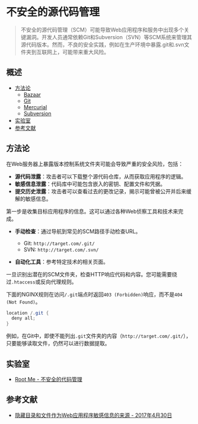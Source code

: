 # 不安全的源代码管理

> 不安全的源代码管理（SCM）可能导致Web应用程序和服务中出现多个关键漏洞。开发人员通常依赖Git和Subversion（SVN）等SCM系统来管理其源代码版本。然而，不良的安全实践，例如在生产环境中暴露.git和.svn文件夹到互联网上，可能带来重大风险。

## 概述

* [方法论](#方法论)
    * [Bazaar](./Bazaar.md)
    * [Git](./Git.md)
    * [Mercurial](./Mercurial.md)
    * [Subversion](./Subversion.md)
* [实验室](#实验室)
* [参考文献](#参考文献)

## 方法论

在Web服务器上暴露版本控制系统文件夹可能会导致严重的安全风险，包括：

* **源代码泄露**：攻击者可以下载整个源代码仓库，从而获取应用程序的逻辑。
* **敏感信息泄露**：代码库中可能包含嵌入的密钥、配置文件和凭据。
* **提交历史泄露**：攻击者可以查看过去的更改记录，揭示可能曾被公开并后来缓解的敏感信息。

第一步是收集目标应用程序的信息。这可以通过各种Web侦察工具和技术来完成。

* **手动检查**：通过导航到常见的SCM路径手动检查URL。
    * Git: `http://target.com/.git/`
    * SVN: `http://target.com/.svn/`

* **自动化工具**：参考特定技术的相关页面。

一旦识别出潜在的SCM文件夹，检查HTTP响应代码和内容。您可能需要绕过`.htaccess`或反向代理规则。

下面的NGINX规则在访问`/.git`端点时返回`403 (Forbidden)`响应，而不是`404 (Not Found)`。

```ps1
location /.git {
  deny all;
}
```

例如，在Git中，即使不能列出`.git`文件夹的内容（`http://target.com/.git/`），只要能够读取文件，仍然可以进行数据提取。

## 实验室

* [Root Me - 不安全的代码管理](https://www.root-me.org/fr/Challenges/Web-Serveur/Insecure-Code-Management)

## 参考文献

* [隐藏目录和文件作为Web应用程序敏感信息的来源 - 2017年4月30日](https://github.com/bl4de/research/tree/master/hidden_directories_leaks)